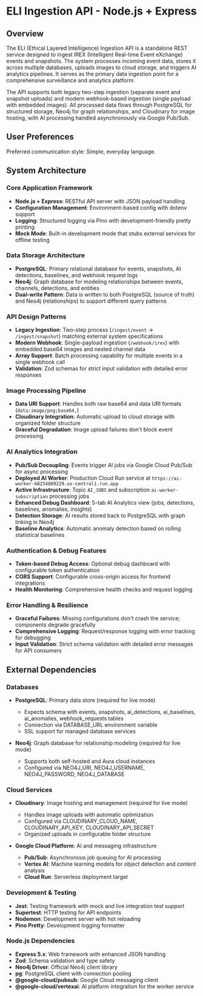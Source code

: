 # ELI Ingestion API - Node.js + Express

## Overview

The ELI (Ethical Layered Intelligence) Ingestion API is a standalone REST service designed to ingest IREX (Intelligent Real-time Event eXchange) events and snapshots. The system processes incoming event data, stores it across multiple databases, uploads images to cloud storage, and triggers AI analytics pipelines. It serves as the primary data ingestion point for a comprehensive surveillance and analytics platform.

The API supports both legacy two-step ingestion (separate event and snapshot uploads) and modern webhook-based ingestion (single payload with embedded images). All processed data flows through PostgreSQL for structured storage, Neo4j for graph relationships, and Cloudinary for image hosting, with AI processing handled asynchronously via Google Pub/Sub.

## User Preferences

Preferred communication style: Simple, everyday language.

## System Architecture

### Core Application Framework
- **Node.js + Express**: RESTful API server with JSON payload handling
- **Configuration Management**: Environment-based config with dotenv support
- **Logging**: Structured logging via Pino with development-friendly pretty printing
- **Mock Mode**: Built-in development mode that stubs external services for offline testing

### Data Storage Architecture
- **PostgreSQL**: Primary relational database for events, snapshots, AI detections, baselines, and webhook request logs
- **Neo4j**: Graph database for modeling relationships between events, channels, detections, and entities
- **Dual-write Pattern**: Data is written to both PostgreSQL (source of truth) and Neo4j (relationships) to support different query patterns

### API Design Patterns
- **Legacy Ingestion**: Two-step process (`/ingest/event` → `/ingest/snapshot`) matching external system specifications
- **Modern Webhook**: Single-payload ingestion (`/webhook/irex`) with embedded base64 images and nested channel data
- **Array Support**: Batch processing capability for multiple events in a single webhook call
- **Validation**: Zod schemas for strict input validation with detailed error responses

### Image Processing Pipeline
- **Data URI Support**: Handles both raw base64 and data URI formats (`data:image/png;base64,`)
- **Cloudinary Integration**: Automatic upload to cloud storage with organized folder structure
- **Graceful Degradation**: Image upload failures don't block event processing

### AI Analytics Integration
- **Pub/Sub Decoupling**: Events trigger AI jobs via Google Cloud Pub/Sub for async processing
- **Deployed AI Worker**: Production Cloud Run service at `https://ai-worker-68254809229.us-central1.run.app`
- **Active Infrastructure**: Topic `AI_JOBS` and subscription `ai-worker-subscription` processing jobs
- **Enhanced Debug Dashboard**: 5-tab AI Analytics view (jobs, detections, baselines, anomalies, insights)
- **Detection Storage**: AI results stored back to PostgreSQL with graph linking in Neo4j
- **Baseline Analytics**: Automatic anomaly detection based on rolling statistical baselines

### Authentication & Debug Features
- **Token-based Debug Access**: Optional debug dashboard with configurable token authentication
- **CORS Support**: Configurable cross-origin access for frontend integrations
- **Health Monitoring**: Comprehensive health checks and request logging

### Error Handling & Resilience
- **Graceful Failures**: Missing configurations don't crash the service; components degrade gracefully
- **Comprehensive Logging**: Request/response logging with error tracking for debugging
- **Input Validation**: Strict schema validation with detailed error messages for API consumers

## External Dependencies

### Databases
- **PostgreSQL**: Primary data store (required for live mode)
  - Expects schema with events, snapshots, ai_detections, ai_baselines, ai_anomalies, webhook_requests tables
  - Connection via DATABASE_URL environment variable
  - SSL support for managed database services

- **Neo4j**: Graph database for relationship modeling (required for live mode)
  - Supports both self-hosted and Aura cloud instances
  - Configured via NEO4J_URI, NEO4J_USERNAME, NEO4J_PASSWORD, NEO4J_DATABASE

### Cloud Services
- **Cloudinary**: Image hosting and management (required for live mode)
  - Handles image uploads with automatic optimization
  - Configured via CLOUDINARY_CLOUD_NAME, CLOUDINARY_API_KEY, CLOUDINARY_API_SECRET
  - Organized uploads in configurable folder structure

- **Google Cloud Platform**: AI and messaging infrastructure
  - **Pub/Sub**: Asynchronous job queuing for AI processing
  - **Vertex AI**: Machine learning models for object detection and content analysis
  - **Cloud Run**: Serverless deployment target

### Development & Testing
- **Jest**: Testing framework with mock and live integration test support
- **Supertest**: HTTP testing for API endpoints
- **Nodemon**: Development server with hot reloading
- **Pino Pretty**: Development logging formatter

### Node.js Dependencies
- **Express 5.x**: Web framework with enhanced JSON handling
- **Zod**: Schema validation and type safety
- **Neo4j Driver**: Official Neo4j client library
- **pg**: PostgreSQL client with connection pooling
- **@google-cloud/pubsub**: Google Cloud messaging client
- **@google-cloud/vertexai**: AI platform integration for the worker service